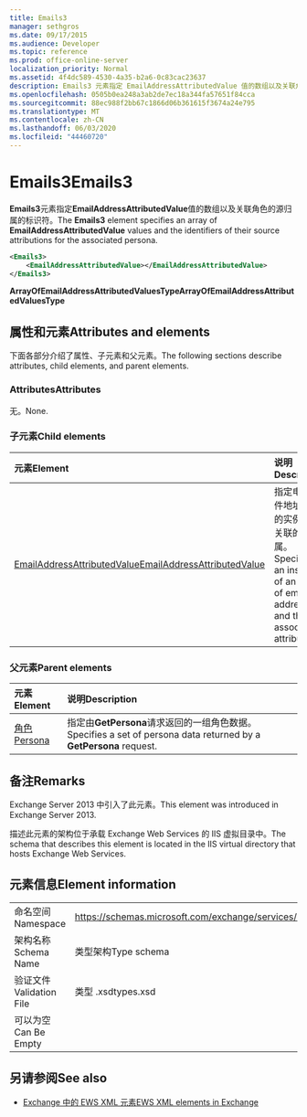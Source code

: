 ```yaml
---
title: Emails3
manager: sethgros
ms.date: 09/17/2015
ms.audience: Developer
ms.topic: reference
ms.prod: office-online-server
localization_priority: Normal
ms.assetid: 4f4dc589-4530-4a35-b2a6-0c83cac23637
description: Emails3 元素指定 EmailAddressAttributedValue 值的数组以及关联角色的源归属的标识符。
ms.openlocfilehash: 0505b0ea248a3ab2de7ec18a344fa57651f84cca
ms.sourcegitcommit: 88ec988f2bb67c1866d06b361615f3674a24e795
ms.translationtype: MT
ms.contentlocale: zh-CN
ms.lasthandoff: 06/03/2020
ms.locfileid: "44460720"
---
```

# <a name="emails3"></a><span data-ttu-id="2d4b8-103">Emails3</span><span class="sxs-lookup"><span data-stu-id="2d4b8-103">Emails3</span></span>

<span data-ttu-id="2d4b8-104">**Emails3**元素指定**EmailAddressAttributedValue**值的数组以及关联角色的源归属的标识符。</span><span class="sxs-lookup"><span data-stu-id="2d4b8-104">The **Emails3** element specifies an array of **EmailAddressAttributedValue** values and the identifiers of their source attributions for the associated persona.</span></span> 
  
```XML
<Emails3>
    <EmailAddressAttributedValue></EmailAddressAttributedValue>
</Emails3>
```

 <span data-ttu-id="2d4b8-105">**ArrayOfEmailAddressAttributedValuesType**</span><span class="sxs-lookup"><span data-stu-id="2d4b8-105">**ArrayOfEmailAddressAttributedValuesType**</span></span>
## <a name="attributes-and-elements"></a><span data-ttu-id="2d4b8-106">属性和元素</span><span class="sxs-lookup"><span data-stu-id="2d4b8-106">Attributes and elements</span></span>

<span data-ttu-id="2d4b8-107">下面各部分介绍了属性、子元素和父元素。</span><span class="sxs-lookup"><span data-stu-id="2d4b8-107">The following sections describe attributes, child elements, and parent elements.</span></span>
  
### <a name="attributes"></a><span data-ttu-id="2d4b8-108">Attributes</span><span class="sxs-lookup"><span data-stu-id="2d4b8-108">Attributes</span></span>

<span data-ttu-id="2d4b8-109">无。</span><span class="sxs-lookup"><span data-stu-id="2d4b8-109">None.</span></span>
  
### <a name="child-elements"></a><span data-ttu-id="2d4b8-110">子元素</span><span class="sxs-lookup"><span data-stu-id="2d4b8-110">Child elements</span></span>

|<span data-ttu-id="2d4b8-111">**元素**</span><span class="sxs-lookup"><span data-stu-id="2d4b8-111">**Element**</span></span>|<span data-ttu-id="2d4b8-112">**说明**</span><span class="sxs-lookup"><span data-stu-id="2d4b8-112">**Description**</span></span>|
|:-----|:-----|
|[<span data-ttu-id="2d4b8-113">EmailAddressAttributedValue</span><span class="sxs-lookup"><span data-stu-id="2d4b8-113">EmailAddressAttributedValue</span></span>](emailaddressattributedvalue.md) <br/> |<span data-ttu-id="2d4b8-114">指定电子邮件地址数组的实例及其关联的归属。</span><span class="sxs-lookup"><span data-stu-id="2d4b8-114">Specifies an instance of an array of email addresses and their associated attributions.</span></span>  <br/> |
   
### <a name="parent-elements"></a><span data-ttu-id="2d4b8-115">父元素</span><span class="sxs-lookup"><span data-stu-id="2d4b8-115">Parent elements</span></span>

|<span data-ttu-id="2d4b8-116">**元素**</span><span class="sxs-lookup"><span data-stu-id="2d4b8-116">**Element**</span></span>|<span data-ttu-id="2d4b8-117">**说明**</span><span class="sxs-lookup"><span data-stu-id="2d4b8-117">**Description**</span></span>|
|:-----|:-----|
|[<span data-ttu-id="2d4b8-118">角色</span><span class="sxs-lookup"><span data-stu-id="2d4b8-118">Persona</span></span>](persona.md) <br/> |<span data-ttu-id="2d4b8-119">指定由**GetPersona**请求返回的一组角色数据。</span><span class="sxs-lookup"><span data-stu-id="2d4b8-119">Specifies a set of persona data returned by a **GetPersona** request.</span></span>  <br/> |
   
## <a name="remarks"></a><span data-ttu-id="2d4b8-120">备注</span><span class="sxs-lookup"><span data-stu-id="2d4b8-120">Remarks</span></span>

<span data-ttu-id="2d4b8-121">Exchange Server 2013 中引入了此元素。</span><span class="sxs-lookup"><span data-stu-id="2d4b8-121">This element was introduced in Exchange Server 2013.</span></span>
  
<span data-ttu-id="2d4b8-122">描述此元素的架构位于承载 Exchange Web Services 的 IIS 虚拟目录中。</span><span class="sxs-lookup"><span data-stu-id="2d4b8-122">The schema that describes this element is located in the IIS virtual directory that hosts Exchange Web Services.</span></span>
  
## <a name="element-information"></a><span data-ttu-id="2d4b8-123">元素信息</span><span class="sxs-lookup"><span data-stu-id="2d4b8-123">Element information</span></span>

|||
|:-----|:-----|
|<span data-ttu-id="2d4b8-124">命名空间</span><span class="sxs-lookup"><span data-stu-id="2d4b8-124">Namespace</span></span>  <br/> |https://schemas.microsoft.com/exchange/services/2006/types  <br/> |
|<span data-ttu-id="2d4b8-125">架构名称</span><span class="sxs-lookup"><span data-stu-id="2d4b8-125">Schema Name</span></span>  <br/> |<span data-ttu-id="2d4b8-126">类型架构</span><span class="sxs-lookup"><span data-stu-id="2d4b8-126">Type schema</span></span>  <br/> |
|<span data-ttu-id="2d4b8-127">验证文件</span><span class="sxs-lookup"><span data-stu-id="2d4b8-127">Validation File</span></span>  <br/> |<span data-ttu-id="2d4b8-128">类型 .xsd</span><span class="sxs-lookup"><span data-stu-id="2d4b8-128">types.xsd</span></span>  <br/> |
|<span data-ttu-id="2d4b8-129">可以为空</span><span class="sxs-lookup"><span data-stu-id="2d4b8-129">Can Be Empty</span></span>  <br/> ||
   
## <a name="see-also"></a><span data-ttu-id="2d4b8-130">另请参阅</span><span class="sxs-lookup"><span data-stu-id="2d4b8-130">See also</span></span>



- [<span data-ttu-id="2d4b8-131">Exchange 中的 EWS XML 元素</span><span class="sxs-lookup"><span data-stu-id="2d4b8-131">EWS XML elements in Exchange</span></span>](ews-xml-elements-in-exchange.md)

